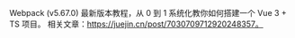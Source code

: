 Webpack (v5.67.0) 最新版本教程，从 0 到 1 系统化教你如何搭建一个 Vue 3 + TS 项目。 
相关文章：https://juejin.cn/post/7030709712920248357。